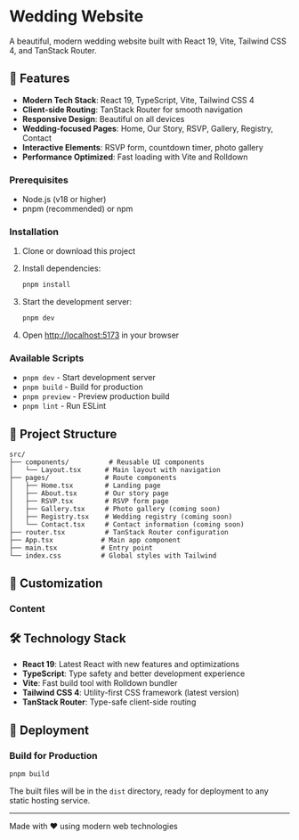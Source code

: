 # Wedding Website

A beautiful, modern wedding website built with React 19, Vite, Tailwind CSS 4, and TanStack Router.

## 🌟 Features

- **Modern Tech Stack**: React 19, TypeScript, Vite, Tailwind CSS 4
- **Client-side Routing**: TanStack Router for smooth navigation
- **Responsive Design**: Beautiful on all devices
- **Wedding-focused Pages**: Home, Our Story, RSVP, Gallery, Registry, Contact
- **Interactive Elements**: RSVP form, countdown timer, photo gallery
- **Performance Optimized**: Fast loading with Vite and Rolldown

### Prerequisites

- Node.js (v18 or higher)
- pnpm (recommended) or npm

### Installation

1. Clone or download this project
2. Install dependencies:
   ```bash
   pnpm install
   ```

3. Start the development server:
   ```bash
   pnpm dev
   ```

4. Open [http://localhost:5173](http://localhost:5173) in your browser

### Available Scripts

- `pnpm dev` - Start development server
- `pnpm build` - Build for production  
- `pnpm preview` - Preview production build
- `pnpm lint` - Run ESLint

## 📁 Project Structure

```
src/
├── components/          # Reusable UI components
│   └── Layout.tsx      # Main layout with navigation  
├── pages/              # Route components
│   ├── Home.tsx        # Landing page
│   ├── About.tsx       # Our story page
│   ├── RSVP.tsx        # RSVP form page
│   ├── Gallery.tsx     # Photo gallery (coming soon)
│   ├── Registry.tsx    # Wedding registry (coming soon)
│   └── Contact.tsx     # Contact information (coming soon)
├── router.tsx          # TanStack Router configuration
├── App.tsx            # Main app component
├── main.tsx           # Entry point
└── index.css          # Global styles with Tailwind
```

## 🎨 Customization

### Content

## 🛠 Technology Stack

- **React 19**: Latest React with new features and optimizations
- **TypeScript**: Type safety and better development experience
- **Vite**: Fast build tool with Rolldown bundler
- **Tailwind CSS 4**: Utility-first CSS framework (latest version)
- **TanStack Router**: Type-safe client-side routing

## 🚀 Deployment

### Build for Production

```bash
pnpm build
```

The built files will be in the `dist` directory, ready for deployment to any static hosting service.

---

Made with ❤️ using modern web technologies
